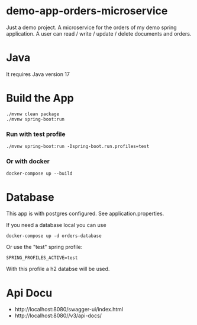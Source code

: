 # demo-app-orders-microservice

Just a demo project.
A microservice for the orders of my demo spring application.
A user can read / write / update / delete documents and orders.

 # Java
 It requires Java version 17

# Build the App

```
./mvnw clean package
./mvnw spring-boot:run
 ```

### Run with test profile
```
./mvnw spring-boot:run -Dspring-boot.run.profiles=test
```
 
 
 ### Or with docker
 ```
 docker-compose up --build

 ```
 
 # Database
 This app is with postgres configured. See application.properties.
 
 If you need a database local you can use
 ```
 docker-compose up -d orders-database
  ```
 
 Or use the "test" spring profile: 
 
  ```SPRING_PROFILES_ACTIVE=test ```
  
  With this profile a h2 databse will be used.
 
 # Api Docu
 
 * http://localhost:8080/swagger-ui/index.html
 * http://localhost:8080//v3/api-docs/
 
 

